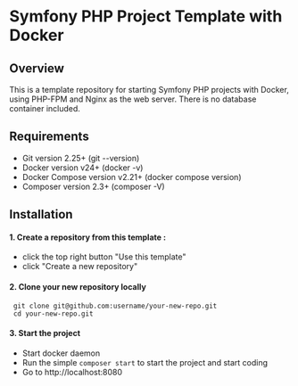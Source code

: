 # Symfony PHP Project Template with Docker

## Overview

This is a template repository for starting Symfony PHP projects with Docker, using PHP-FPM and Nginx as the web server. There is no database container included.

## Requirements

- Git version 2.25+ (git --version)
- Docker version v24+ (docker -v)
- Docker Compose version v2.21+ (docker compose version)
- Composer version 2.3+ (composer -V)
 
## Installation

 #### 1. Create a repository from this template : 
 - click the top right button "Use this template" 
 - click "Create a new repository"

 #### 2. Clone your new repository locally
	 git clone git@github.com:username/your-new-repo.git
	 cd your-new-repo.git
 #### 3. Start the project
 - Start docker daemon
 - Run the simple `composer start` to start the project and start coding
 - Go to http://localhost:8080

